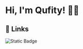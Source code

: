 # Hi, I'm Qufity! 👋🏾
## 🔗 Links
![Static Badge](https://img.shields.io/badge/Discord-7289d9?logo=discord&logoColor=white)

